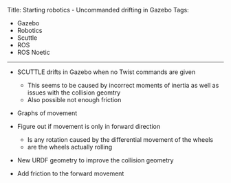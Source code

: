 Title: Starting robotics - Uncommanded drifting in Gazebo
Tags:

- Gazebo
- Robotics
- Scuttle
- ROS
- ROS Noetic

---

- SCUTTLE drifts in Gazebo when no Twist commands are given
    + This seems to be caused by incorrect moments of inertia as well as issues with the collision geomtry
    + Also possible not enough friction

- Graphs of movement

- Figure out if movement is only in forward direction
    + Is any rotation caused by the differential movement of the wheels
    + are the wheels actually rolling

- New URDF geometry to improve the collision geometry

- Add friction to the forward movement

